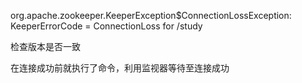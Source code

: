 org.apache.zookeeper.KeeperException$ConnectionLossException: KeeperErrorCode = ConnectionLoss for /study



检查版本是否一致

在连接成功前就执行了命令，利用监视器等待至连接成功